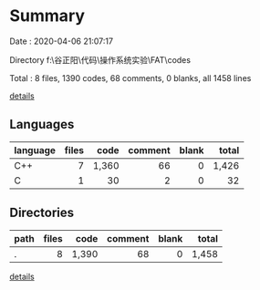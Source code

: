 # Summary

Date : 2020-04-06 21:07:17

Directory f:\谷正阳\代码\操作系统实验\FAT\codes

Total : 8 files,  1390 codes, 68 comments, 0 blanks, all 1458 lines

[details](details.md)

## Languages
| language | files | code | comment | blank | total |
| :--- | ---: | ---: | ---: | ---: | ---: |
| C++ | 7 | 1,360 | 66 | 0 | 1,426 |
| C | 1 | 30 | 2 | 0 | 32 |

## Directories
| path | files | code | comment | blank | total |
| :--- | ---: | ---: | ---: | ---: | ---: |
| . | 8 | 1,390 | 68 | 0 | 1,458 |

[details](details.md)